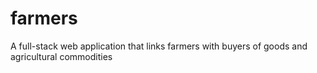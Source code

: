 # farmers
A full-stack web application that links farmers with buyers of goods and agricultural commodities
